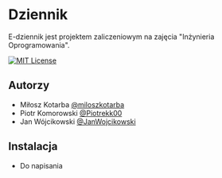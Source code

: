 # Dziennik 

E-dziennik jest projektem zaliczeniowym na zajęcia "Inżynieria Oprogramowania".

[![MIT License](https://img.shields.io/badge/License-MIT-green.svg)](https://choosealicense.com/licenses/mit/)








## Autorzy

- Miłosz Kotarba [@miloszkotarba](https://www.github.com/miloszkotarba)
- Piotr Komorowski  [@Piotrekk00](https://www.github.com/Piotrekk00)
- Jan Wójcikowski   [@JanWojcikowski](https://www.github.com/JanWojcikowski)


## Instalacja
- Do napisania
    
